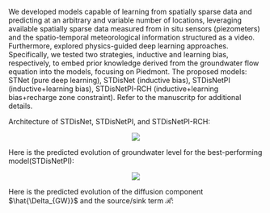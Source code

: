 We developed models capable of learning from spatially sparse data and predicting at an arbitrary and variable number of locations, leveraging available spatially sparse data measured from in situ sensors (piezometers) and the spatio-temporal meteorological information structured as a video.
Furthermore, explored physics-guided deep learning approaches. Specifically, we tested two strategies, inductive and learning bias, respectively, to embed prior knowledge derived from the groundwater flow equation into the models, focusing on Piedmont.
The proposed models: STNet (pure deep learning), STDisNet (inductive bias), STDisNetPI (inductive+learning bias), STDisNetPI-RCH (inductive+learning bias+recharge zone constraint).
Refer to the manuscritp for additional details.

Architecture of STDisNet, STDisNetPI, and STDisNetPI-RCH:

<p align="center">
  <img src="[https://lh3.googleusercontent.com/d/1ruQXoQAd8ZhjnFQAN5VTeoutB2mq4kmz=s500?authuser=0](https://github.com/user-attachments/assets/8c545100-cd38-4711-bb82-2def27696cd6)" >
</p>

Here is the predicted evolution of groundwater level for the best-performing model(STDisNetPI):

<p align="center">
  <img src="https://lh3.googleusercontent.com/d/1ruQXoQAd8ZhjnFQAN5VTeoutB2mq4kmz=s500?authuser=0" >
</p>

Here is the predicted evolution of the diffusion component $\hat{\Delta_{GW}}$ and the source/sink term $\mathcal{\hat{R}}$:

